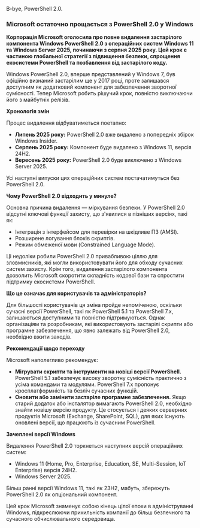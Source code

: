B-bye, PowerShell 2.0.

### Microsoft остаточно прощається з PowerShell 2.0 у Windows

**Корпорація Microsoft оголосила про повне видалення застарілого компонента Windows PowerShell 2.0 з операційних систем Windows 11 та Windows Server 2025, починаючи з серпня 2025 року. Цей крок є частиною глобальної стратегії з підвищення безпеки, спрощення екосистеми PowerShell та позбавлення від застарілого коду.**

Windows PowerShell 2.0, вперше представлений у Windows 7, був офіційно визнаний застарілим ще у 2017 році, проте залишався доступним як додатковий компонент для забезпечення зворотної сумісності. Тепер Microsoft робить рішучий крок, повністю виключаючи його з майбутніх релізів.

**Хронологія змін**

Процес видалення відбуватиметься поетапно:

*   **Липень 2025 року:** PowerShell 2.0 вже видалено з попередніх збірок Windows Insider.
*   **Серпень 2025 року:** Компонент буде видалено з Windows 11, версія 24H2.
*   **Вересень 2025 року:** PowerShell 2.0 буде виключено з Windows Server 2025.

Усі наступні випуски цих операційних систем постачатимуться без PowerShell 2.0.

**Чому PowerShell 2.0 відходить у минуле?**

Основна причина видалення — міркування безпеки. У PowerShell 2.0 відсутні ключові функції захисту, що з'явилися в пізніших версіях, такі як:

*   Інтеграція з інтерфейсом для перевірки на шкідливе ПЗ (AMSI).
*   Розширене логування блоків скриптів.
*   Режим обмеженої мови (Constrained Language Mode).

Ці недоліки робили PowerShell 2.0 привабливою ціллю для зловмисників, які могли використовувати його для обходу сучасних систем захисту. Крім того, видалення застарілого компонента дозволить Microsoft скоротити складність кодової бази та спростити підтримку екосистеми PowerShell.

**Що це означає для користувачів та адміністраторів?**

Для більшості користувачів ця зміна пройде непоміченою, оскільки сучасні версії PowerShell, такі як PowerShell 5.1 та PowerShell 7.x, залишаються доступними та повністю підтримуються. Однак організаціям та розробникам, які використовують застарілі скрипти або програмне забезпечення, що явно залежать від PowerShell 2.0, необхідно вжити заходів.

**Рекомендації щодо переходу**

Microsoft наполегливо рекомендує:

*   **Мігрувати скрипти та інструменти на новіші версії PowerShell.** PowerShell 5.1 забезпечує високу зворотну сумісність практично з усіма командами та модулями. PowerShell 7.x пропонує кросплатформність та безліч сучасних функцій.
*   **Оновити або замінити застаріле програмне забезпечення.** Якщо старий додаток або інсталятор вимагають PowerShell 2.0, необхідно знайти новішу версію продукту. Це стосується і деяких серверних продуктів Microsoft (Exchange, SharePoint, SQL), для яких існують оновлені версії, що працюють із сучасним PowerShell.

**Зачеплені версії Windows**

Видалення PowerShell 2.0 торкнеться наступних версій операційних систем:

*   Windows 11 (Home, Pro, Enterprise, Education, SE, Multi-Session, IoT Enterprise) версія 24H2.
*   Windows Server 2025.

Більш ранні версії Windows 11, такі як 23H2, мабуть, збережуть PowerShell 2.0 як опціональний компонент.

Цей крок Microsoft знаменує собою кінець цілої епохи в адмініструванні Windows, підкреслюючи прихильність компанії до більш безпечного та сучасного обчислювального середовища.